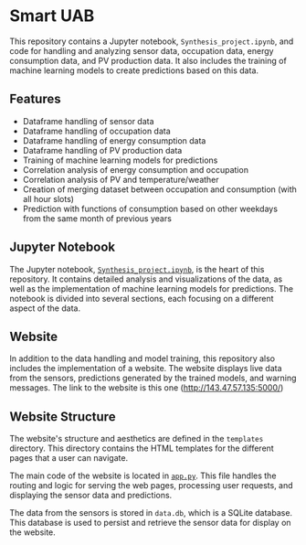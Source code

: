 # Smart UAB

This repository contains a Jupyter notebook, `Synthesis_project.ipynb`, and code for handling and analyzing sensor data, occupation data, energy consumption data, and PV production data. It also includes the training of machine learning models to create predictions based on this data.

## Features

- Dataframe handling of sensor data
- Dataframe handling of occupation data
- Dataframe handling of energy consumption data
- Dataframe handling of PV production data
- Training of machine learning models for predictions
- Correlation analysis of energy consumption and occupation
- Correlation analysis of PV and temperature/weather
- Creation of merging dataset between occupation and consumption (with all hour slots)
- Prediction with functions of consumption based on other weekdays from the same month of previous years

## Jupyter Notebook

The Jupyter notebook, [`Synthesis_project.ipynb`](/home/martina/codi2/p_g2/Synthesis_project.ipynb), is the heart of this repository. It contains detailed analysis and visualizations of the data, as well as the implementation of machine learning models for predictions. The notebook is divided into several sections, each focusing on a different aspect of the data.

## Website

In addition to the data handling and model training, this repository also includes the implementation of a website. The website displays live data from the sensors, predictions generated by the trained models, and warning messages.
The link to the website is this one (http://143.47.57.135:5000/)

## Website Structure

The website's structure and aesthetics are defined in the `templates` directory. This directory contains the HTML templates for the different pages that a user can navigate. 

The main code of the website is located in [`app.py`](website/app.py). This file handles the routing and logic for serving the web pages, processing user requests, and displaying the sensor data and predictions.

The data from the sensors is stored in `data.db`, which is a SQLite database. This database is used to persist and retrieve the sensor data for display on the website.
